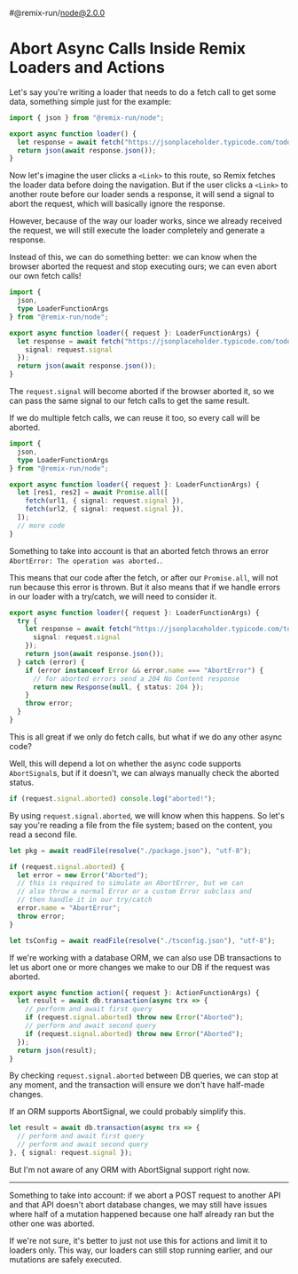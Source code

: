 #@remix-run/node@2.0.0

# Abort Async Calls Inside Remix Loaders and Actions

Let's say you're writing a loader that needs to do a fetch call to get some data, something simple just for the example:

```ts
import { json } from "@remix-run/node";

export async function loader() {
  let response = await fetch("https://jsonplaceholder.typicode.com/todos");
  return json(await response.json());
}
```

Now let's imagine the user clicks a `<Link>` to this route, so Remix fetches the loader data before doing the navigation. But if the user clicks a `<Link>` to another route before our loader sends a response, it will send a signal to abort the request, which will basically ignore the response.

However, because of the way our loader works, since we already received the request, we will still execute the loader completely and generate a response.

Instead of this, we can do something better: we can know when the browser aborted the request and stop executing ours; we can even abort our own fetch calls!

```ts
import {
  json,
  type LoaderFunctionArgs
} from "@remix-run/node";

export async function loader({ request }: LoaderFunctionArgs) {
  let response = await fetch("https://jsonplaceholder.typicode.com/todos", {
    signal: request.signal
  });
  return json(await response.json());
}
```

The `request.signal` will become aborted if the browser aborted it, so we can pass the same signal to our fetch calls to get the same result.

If we do multiple fetch calls, we can reuse it too, so every call will be aborted.

```ts
import {
  json,
  type LoaderFunctionArgs
} from "@remix-run/node";

export async function loader({ request }: LoaderFunctionArgs) {
  let [res1, res2] = await Promise.all([
    fetch(url1, { signal: request.signal }),
    fetch(url2, { signal: request.signal }),
  ]);
  // more code
}
```

Something to take into account is that an aborted fetch throws an error `AbortError: The operation was aborted.`.

This means that our code after the fetch, or after our `Promise.all`, will not run because this error is thrown. But it also means that if we handle errors in our loader with a try/catch, we will need to consider it.

```ts
export async function loader({ request }: LoaderFunctionArgs) {
  try {
    let response = await fetch("https://jsonplaceholder.typicode.com/todos", {
      signal: request.signal
    });
    return json(await response.json());
  } catch (error) {
    if (error instanceof Error && error.name === "AbortError") {
      // for aborted errors send a 204 No Content response
      return new Response(null, { status: 204 });
    }
    throw error;
  }
}
```

This is all great if we only do fetch calls, but what if we do any other async code?

Well, this will depend a lot on whether the async code supports `AbortSignal`s, but if it doesn't, we can always manually check the aborted status.

```ts
if (request.signal.aborted) console.log("aborted!");
```

By using `request.signal.aborted`, we will know when this happens. So let's say you're reading a file from the file system; based on the content, you read a second file.

```ts
let pkg = await readFile(resolve("./package.json"), "utf-8");

if (request.signal.aborted) {
  let error = new Error("Aborted");
  // this is required to simulate an AbortError, but we can
  // also throw a normal Error or a custom Error subclass and
  // then handle it in our try/catch
  error.name = "AbortError";
  throw error;
}

let tsConfig = await readFile(resolve("./tsconfig.json"), "utf-8");
```

If we're working with a database ORM, we can also use DB transactions to let us abort one or more changes we make to our DB if the request was aborted.

```ts
export async function action({ request }: ActionFunctionArgs) {
  let result = await db.transaction(async trx => {
    // perform and await first query
    if (request.signal.aborted) throw new Error("Aborted");
    // perform and await second query
    if (request.signal.aborted) throw new Error("Aborted");
  });
  return json(result);
}
```

By checking `request.signal.aborted` between DB queries, we can stop at any moment, and the transaction will ensure we don't have half-made changes.

If an ORM supports AbortSignal, we could probably simplify this.

```ts
let result = await db.transaction(async trx => {
  // perform and await first query
  // perform and await second query
}, { signal: request.signal });
```

But I'm not aware of any ORM with AbortSignal support right now.

---

Something to take into account: if we abort a POST request to another API and that API doesn't abort database changes, we may still have issues where half of a mutation happened because one half already ran but the other one was aborted.

If we're not sure, it's better to just not use this for actions and limit it to loaders only. This way, our loaders can still stop running earlier, and our mutations are safely executed.
